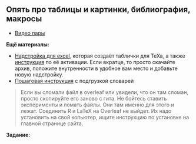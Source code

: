 ## Опять про таблицы и картинки, библиография, макросы

* [Видео  пары]( )



__Ещё материалы:__

* [Надстройка для excel](https://www.ctan.org/pkg/excel2latex), которая создаёт таблички для TeXa, а также [инструкция](http://tex.stackexchange.com/questions/24897/using-excel2latex-in-excel-2010) по её активации. Если вкратце, то просто скачайте архив, положите внутренности в удобное вам место и добавьте новую надстройку.
* [Пошаговая инструкция](http://blog.harrix.org/article/656) с подгрузкой словарей



> Если вы сломали файл в overleaf или увидели, что он там сломан, просто скопируйте его заново с гита. Не бойтесь ставить эксперименты и ломать файлы. Они там именно для этого и лежат. Соединить R и LaTeX на Overleaf не выйдет. Их надо установить на свой копьютер, ищите инструкцию по установке на главной странице сайта.

__Задание:__  
